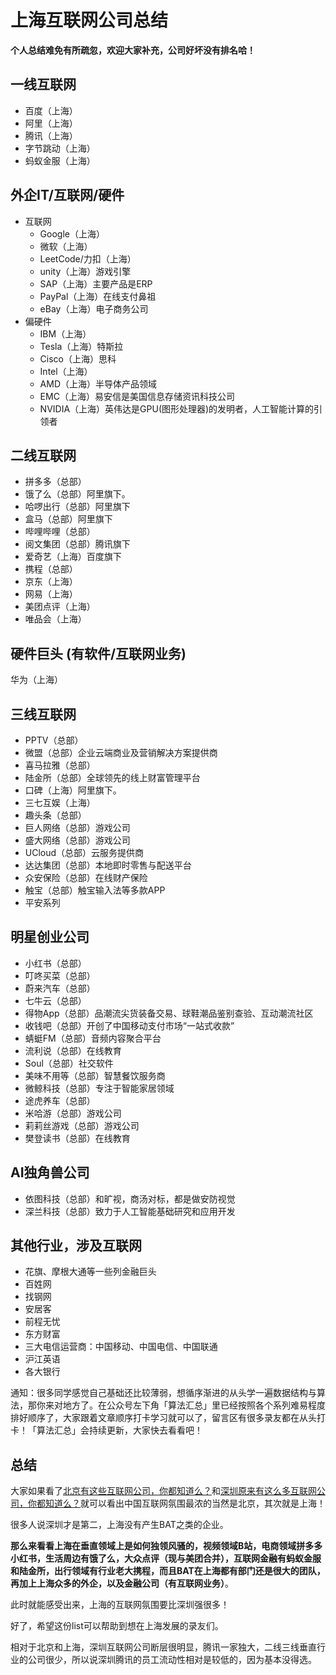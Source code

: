 
# 上海互联网公司总结

**个人总结难免有所疏忽，欢迎大家补充，公司好坏没有排名哈！**

## 一线互联网

* 百度（上海）
* 阿里（上海）
* 腾讯（上海）
* 字节跳动（上海）
* 蚂蚁金服（上海）

## 外企IT/互联网/硬件

* 互联网
    * Google（上海）
    * 微软（上海）
    * LeetCode/力扣（上海）
    * unity（上海）游戏引擎
    * SAP（上海）主要产品是ERP
    * PayPal（上海）在线支付鼻祖
    * eBay（上海）电子商务公司
* 偏硬件
    * IBM（上海）
    * Tesla（上海）特斯拉
    * Cisco（上海）思科
    * Intel（上海）
    * AMD（上海）半导体产品领域
    * EMC（上海）易安信是美国信息存储资讯科技公司
    * NVIDIA（上海）英伟达是GPU(图形处理器)的发明者，人工智能计算的引领者

## 二线互联网

* 拼多多（总部）
* 饿了么（总部）阿里旗下。
* 哈啰出行（总部）阿里旗下
* 盒马（总部）阿里旗下
* 哔哩哔哩（总部）
* 阅文集团（总部）腾讯旗下
* 爱奇艺（上海）百度旗下
* 携程（总部）
* 京东（上海）
* 网易（上海）
* 美团点评（上海）
* 唯品会（上海）

## 硬件巨头 (有软件/互联网业务)

华为（上海）

## 三线互联网

* PPTV（总部）
* 微盟（总部）企业云端商业及营销解决方案提供商
* 喜马拉雅（总部）
* 陆金所（总部）全球领先的线上财富管理平台
* 口碑（上海）阿里旗下。
* 三七互娱（上海）
* 趣头条（总部）
* 巨人网络（总部）游戏公司
* 盛大网络（总部）游戏公司
* UCloud（总部）云服务提供商
* 达达集团（总部）本地即时零售与配送平台
* 众安保险（总部）在线财产保险
* 触宝（总部）触宝输入法等多款APP
* 平安系列

## 明星创业公司

* 小红书（总部）
* 叮咚买菜（总部）
* 蔚来汽车（总部）
* 七牛云（总部）
* 得物App（总部）品潮流尖货装备交易、球鞋潮品鉴别查验、互动潮流社区
* 收钱吧（总部）开创了中国移动支付市场“一站式收款”
* 蜻蜓FM（总部）音频内容聚合平台
* 流利说（总部）在线教育
* Soul（总部）社交软件
* 美味不用等（总部）智慧餐饮服务商
* 微鲸科技（总部）专注于智能家居领域
* 途虎养车（总部）
* 米哈游（总部）游戏公司
* 莉莉丝游戏（总部）游戏公司
* 樊登读书（总部）在线教育

## AI独角兽公司

* 依图科技（总部）和旷视，商汤对标，都是做安防视觉
* 深兰科技（总部）致力于人工智能基础研究和应用开发

## 其他行业，涉及互联网
* 花旗、摩根大通等一些列金融巨头
* 百姓网
* 找钢网
* 安居客
* 前程无忧
* 东方财富
* 三大电信运营商：中国移动、中国电信、中国联通
* 沪江英语
* 各大银行

通知：很多同学感觉自己基础还比较薄弱，想循序渐进的从头学一遍数据结构与算法，那你来对地方了。在公众号左下角「算法汇总」里已经按照各个系列难易程度排好顺序了，大家跟着文章顺序打卡学习就可以了，留言区有很多录友都在从头打卡！「算法汇总」会持续更新，大家快去看看吧！

## 总结

大家如果看了[北京有这些互联网公司，你都知道么？](https://programmercarl.com/前序/北京互联网公司总结.html)和[深圳原来有这么多互联网公司，你都知道么？](https://programmercarl.com/前序/深圳互联网公司总结.html)就可以看出中国互联网氛围最浓的当然是北京，其次就是上海！

很多人说深圳才是第二，上海没有产生BAT之类的企业。

**那么来看看上海在垂直领域上是如何独领风骚的，视频领域B站，电商领域拼多多小红书，生活周边有饿了么，大众点评（现与美团合并），互联网金融有蚂蚁金服和陆金所，出行领域有行业老大携程，而且BAT在上海都有部门还是很大的团队，再加上上海众多的外企，以及金融公司（有互联网业务）**。

此时就能感受出来，上海的互联网氛围要比深圳强很多！

好了，希望这份list可以帮助到想在上海发展的录友们。

相对于北京和上海，深圳互联网公司断层很明显，腾讯一家独大，二线三线垂直行业的公司很少，所以说深圳腾讯的员工流动性相对是较低的，因为基本没得选。






